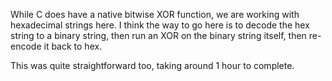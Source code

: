 While C does have a native bitwise XOR function, we are working with hexadecimal strings here. I think the way to go here is to decode the hex string to a binary string, then run an
XOR on the binary string itself, then re-encode it back to hex.

This was quite straightforward too, taking around 1 hour to complete.